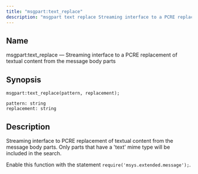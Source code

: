 ```yaml
---
title: "msgpart:text_replace"
description: "msgpart text replace Streaming interface to a PCRE replacement of textual content from the message body parts msgpart text replace pattern replacement Streaming interface to PCRE replacement of textual content from the message body parts Only parts that have a text mime type will be included in the search Enable..."
---
```


<a name="lua.ref.msgpart_text_replace"></a> 
## Name

msgpart:text_replace — Streaming interface to a PCRE replacement of textual content from the message body parts

<a name="idp25850208"></a> 
## Synopsis

`msgpart:text_replace(pattern, replacement);`

```
pattern: string
replacement: string
```
<a name="idp25852880"></a> 
## Description

Streaming interface to PCRE replacement of textual content from the message body parts. Only parts that have a 'text' mime type will be included in the search.

Enable this function with the statement `require('msys.extended.message');`.